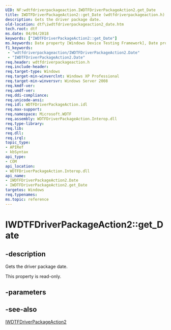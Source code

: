 ```yaml
---
UID: NF:wdtfdriverpackageaction.IWDTFDriverPackageAction2.get_Date
title: IWDTFDriverPackageAction2::get_Date (wdtfdriverpackageaction.h)
description: Gets the driver package date.
old-location: dtf\iwdtfdriverpackageaction2_date.htm
tech.root: dtf
ms.date: 04/04/2018
keywords: ["IWDTFDriverPackageAction2::get_Date"]
ms.keywords: Date property [Windows Device Testing Framework], Date property [Windows Device Testing Framework],IWDTFDriverPackageAction2 interface, IWDTFDriverPackageAction2 interface [Windows Device Testing Framework],Date property, IWDTFDriverPackageAction2.Date, IWDTFDriverPackageAction2.get_Date, IWDTFDriverPackageAction2::Date, IWDTFDriverPackageAction2::get_Date, Microsoft.WDTF.IWDTFDriverPackageAction2.Date, Microsoft::WDTF::IWDTFDriverPackageAction2::Date, dtf.iwdtfdriverpackageaction2_date, get_Date, wdtfdriverpackageaction/IWDTFDriverPackageAction2::Date, wdtfdriverpackageaction/IWDTFDriverPackageAction2::get_Date
f1_keywords:
 - "wdtfdriverpackageaction/IWDTFDriverPackageAction2.Date"
 - "IWDTFDriverPackageAction2.Date"
req.header: wdtfdriverpackageaction.h
req.include-header: 
req.target-type: Windows
req.target-min-winverclnt: Windows XP Professional
req.target-min-winversvr: Windows Server 2008
req.kmdf-ver: 
req.umdf-ver: 
req.ddi-compliance: 
req.unicode-ansi: 
req.idl: WDTFDriverPackageAction.idl
req.max-support: 
req.namespace: Microsoft.WDTF
req.assembly: WDTFDriverPackageAction.Interop.dll
req.type-library: 
req.lib: 
req.dll: 
req.irql: 
topic_type:
- APIRef
- kbSyntax
api_type:
- COM
api_location:
- WDTFDriverPackageAction.Interop.dll
api_name:
- IWDTFDriverPackageAction2.Date
- IWDTFDriverPackageAction2.get_Date
targetos: Windows
req.typenames: 
ms.topic: reference
---
```


# IWDTFDriverPackageAction2::get_Date


## -description


Gets the driver package date.

This property is read-only.


## -parameters


## -see-also




<a href="/windows-hardware/drivers/ddi/wdtfdriverpackageaction/nn-wdtfdriverpackageaction-iwdtfdriverpackageaction2">IWDTFDriverPackageAction2</a>
 

 
